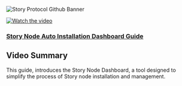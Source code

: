 ![Story Protocol Github Banner](https://github.com/user-attachments/assets/51fe2eef-9e7d-4550-9b85-870c4e98117c)

[![Watch the video](https://img.youtube.com/vi/cFt6UmOU5yY/maxresdefault.jpg)](https://youtu.be/cFt6UmOU5yY)

### [Story Node Auto Installation Dashboard Guide](https://youtu.be/cFt6UmOU5yY)

## Video Summary
This guide, introduces the Story Node Dashboard, a tool designed to simplify the process of Story node installation and management.
